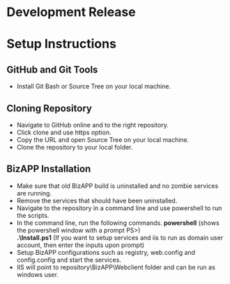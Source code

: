 Development Release
=====================

# Setup Instructions
## GitHub and Git Tools

* Install Git Bash or Source Tree on your local machine.

## Cloning Repository

* Navigate to GitHub online and to the right repository.
* Click clone and use https option.
* Copy the URL and open Source Tree on your local machine.
* Clone the repository to your local folder.

## BizAPP Installation

* Make sure that old BizAPP build is uninstalled and no zombie services are running.
* Remove the services that should have been uninstalled. 
* Navigate to the repository in a command line and use powershell to run the scripts. 
* In the command line, run the following commands. 
**powershell** (shows the powershell window with a prompt PS>)       
**.\Install.ps1** (If you want to setup services and iis to run as domain user account, then enter the inputs upon prompt)
* Setup BizAPP configurations such as registry, web.config and config.config and start the services. 
* IIS will point to repository\BizAPP\Webclient folder and can be run as windows user.